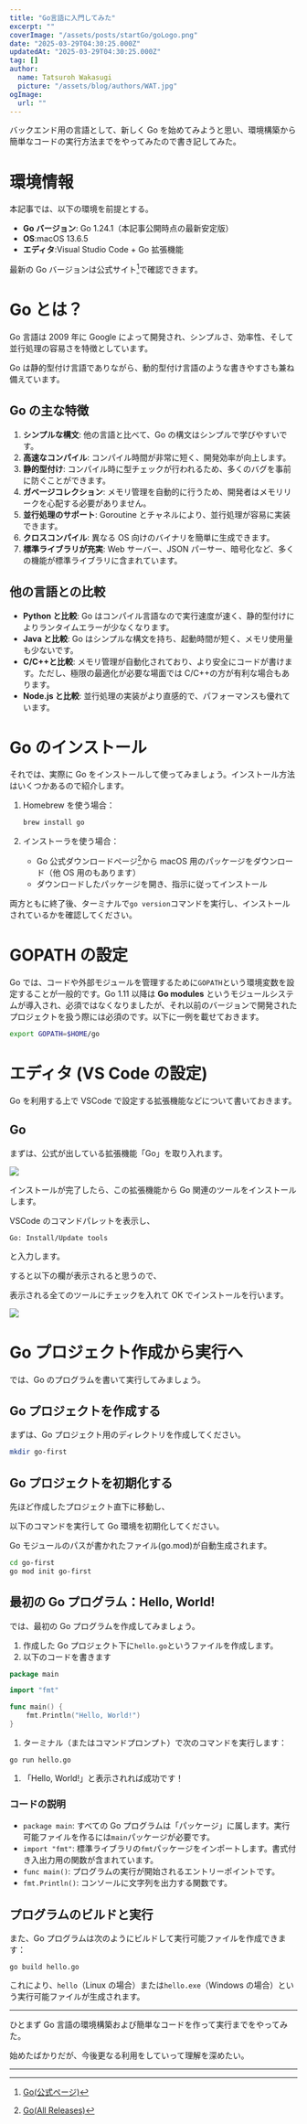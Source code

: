 ```yaml
---
title: "Go言語に入門してみた"
excerpt: ""
coverImage: "/assets/posts/startGo/goLogo.png"
date: "2025-03-29T04:30:25.000Z"
updatedAt: "2025-03-29T04:30:25.000Z"
tag: []
author:
  name: Tatsuroh Wakasugi
  picture: "/assets/blog/authors/WAT.jpg"
ogImage:
  url: ""
---
```


バックエンド用の言語として、新しく Go を始めてみようと思い、環境構築から簡単なコードの実行方法までをやってみたので書き記してみた。

# 環境情報

本記事では、以下の環境を前提とする。

- **Go バージョン**: Go 1.24.1（本記事公開時点の最新安定版）
- **OS**:macOS 13.6.5
- **エディタ**:Visual Studio Code + Go 拡張機能

最新の Go バージョンは公式サイト[^1]で確認できます。

# Go とは？

Go 言語は 2009 年に Google によって開発され、シンプルさ、効率性、そして並行処理の容易さを特徴としています。

Go は静的型付け言語でありながら、動的型付け言語のような書きやすさも兼ね備えています。

## Go の主な特徴

1. **シンプルな構文**: 他の言語と比べて、Go の構文はシンプルで学びやすいです。
2. **高速なコンパイル**: コンパイル時間が非常に短く、開発効率が向上します。
3. **静的型付け**: コンパイル時に型チェックが行われるため、多くのバグを事前に防ぐことができます。
4. **ガベージコレクション**: メモリ管理を自動的に行うため、開発者はメモリリークを心配する必要がありません。
5. **並行処理のサポート**: Goroutine とチャネルにより、並行処理が容易に実装できます。
6. **クロスコンパイル**: 異なる OS 向けのバイナリを簡単に生成できます。
7. **標準ライブラリが充実**: Web サーバー、JSON パーサー、暗号化など、多くの機能が標準ライブラリに含まれています。

## 他の言語との比較

- **Python と比較**: Go はコンパイル言語なので実行速度が速く、静的型付けによりランタイムエラーが少なくなります。
- **Java と比較**: Go はシンプルな構文を持ち、起動時間が短く、メモリ使用量も少ないです。
- **C/C++と比較**: メモリ管理が自動化されており、より安全にコードが書けます。ただし、極限の最適化が必要な場面では C/C++の方が有利な場合もあります。
- **Node.js と比較**: 並行処理の実装がより直感的で、パフォーマンスも優れています。

# Go のインストール

それでは、実際に Go をインストールして使ってみましょう。インストール方法はいくつかあるので紹介します。

1. Homebrew を使う場合：

   ```bash
   brew install go

   ```

2. インストーラを使う場合：
   - Go 公式ダウンロードページ[^2]から macOS 用のパッケージをダウンロード（他 OS 用のもあります）
   - ダウンロードしたパッケージを開き、指示に従ってインストール

両方ともに終了後、ターミナルで`go version`コマンドを実行し、インストールされているかを確認してください。

# GOPATH の設定

Go では、コードや外部モジュールを管理するために`GOPATH`という環境変数を設定することが一般的です。Go 1.11 以降は **Go modules** というモジュールシステムが導入され、必須ではなくなりましたが、それ以前のバージョンで開発されたプロジェクトを扱う際には必須のです。以下に一例を載せておきます。

```bash
export GOPATH=$HOME/go
```

# エディタ (VS Code の設定)

Go を利用する上で VSCode で設定する拡張機能などについて書いておきます。

## Go

まずは、公式が出している拡張機能「Go」を取り入れます。

![](/assets/posts/startGo/vscode_go.png)

インストールが完了したら、この拡張機能から Go 関連のツールをインストールします。

VSCode のコマンドパレットを表示し、

```
Go: Install/Update tools
```

と入力します。

すると以下の欄が表示されると思うので、

表示される全てのツールにチェックを入れて OK でインストールを行います。

![](/assets/posts/startGo/vscode_gomodule.png)

# Go プロジェクト作成から実行へ

では、Go のプログラムを書いて実行してみましょう。

## Go プロジェクトを作成する

まずは、Go プロジェクト用のディレクトリを作成してください。

```bash
mkdir go-first
```

## Go プロジェクトを初期化する

先ほど作成したプロジェクト直下に移動し、

以下のコマンドを実行して Go 環境を初期化してください。

Go モジュールのパスが書かれたファイル(go.mod)が自動生成されます。

```bash
cd go-first
go mod init go-first
```

## 最初の Go プログラム：Hello, World!

では、最初の Go プログラムを作成してみましょう。

1. 作成した Go プロジェクト下に`hello.go`というファイルを作成します。
2. 以下のコードを書きます

```go
package main

import "fmt"

func main() {
    fmt.Println("Hello, World!")
}

```

1. ターミナル（またはコマンドプロンプト）で次のコマンドを実行します：

```
go run hello.go

```

1. 「Hello, World!」と表示されれば成功です！

### コードの説明

- `package main`: すべての Go プログラムは「パッケージ」に属します。実行可能ファイルを作るには`main`パッケージが必要です。
- `import "fmt"`: 標準ライブラリの`fmt`パッケージをインポートします。書式付き入出力用の関数が含まれています。
- `func main()`: プログラムの実行が開始されるエントリーポイントです。
- `fmt.Println()`: コンソールに文字列を出力する関数です。

## プログラムのビルドと実行

また、Go プログラムは次のようにビルドして実行可能ファイルを作成できます：

```
go build hello.go

```

これにより、`hello`（Linux の場合）または`hello.exe`（Windows の場合）という実行可能ファイルが生成されます。

---

ひとまず Go 言語の環境構築および簡単なコードを作って実行までをやってみた。

始めたばかりだが、今後更なる利用をしていって理解を深めたい。

---

[^1]: [Go(公式ページ)](https://go.dev/)
[^2]: [Go(All Releases)](https://golang.org/dl/)
